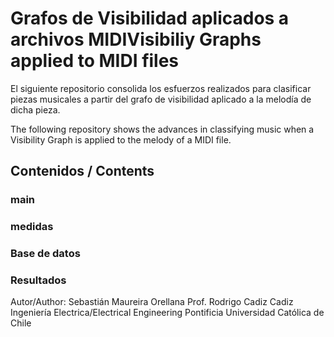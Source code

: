 # Grafos de Visibilidad aplicados a archivos MIDIVisibiliy Graphs applied to MIDI files

El siguiente repositorio consolida los esfuerzos realizados para clasificar piezas musicales a partir del grafo de visibilidad aplicado a la melodía de dicha pieza.

The following repository shows the advances in classifying music when a Visibility Graph is applied to the melody of a MIDI file.

## Contenidos / Contents

### main

### medidas

### Base de datos

### Resultados

Autor/Author: Sebastián Maureira Orellana
Prof. Rodrigo Cadiz Cadiz
Ingeniería Electrica/Electrical Engineering
Pontificia Universidad Católica de Chile
